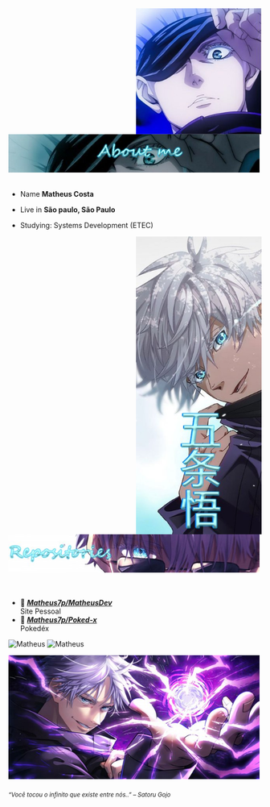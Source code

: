 
<div>
<img class="borda" src="./img/GojoProfile.jpg" width="250" align="right" />
<br/>
<br/>
<div align="start">
<img src="./img/aboutMeGojo.jpg" width="500" />
</div>
<br/>

<div>
  
- Name **Matheus Costa**

- Live in **São paulo, São Paulo**

- Studying: Systems Development (ETEC)
</div>

<div align="start">
<img src="./img/satoruGojo.jpg" width="250" align="right" />
<br/>
</div>

<div align="start">
<img src="./img/repositoriesGojo.jpg" width="500" />
</div>

<br/>
<br/>
  
- 📗 [***Matheus7p/MatheusDev***](https://matheus-dev.herokuapp.com/) <br/>
  Site Pessoal  <br/>
- 📗 [***Matheus7p/Poked-x***](https://github.com/Matheus7p/Poked-x) <br/>
  Pokedéx <br/>
  

<div>
  <img src="https://github-readme-stats.vercel.app/api?username=Matheus7p&show_icons=true&theme=midnight-purple&locale=en" alt="Matheus">
  <img src="https://github-readme-stats.vercel.app/api/top-langs?username=Matheus7p&show_icons=true&theme=midnight-purple&locale=en&layout=compact"  alt="Matheus"><br> 
  </div>
  </div>

 <p align="start">
<img src="./img/bannerGojo.jpg" width="500" /><br/>
  
<sub> *“Você tocou o infinito que existe entre nós..” – Satoru Gojo* </sub>
</p>

